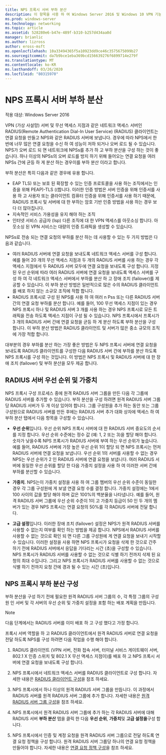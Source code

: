 ```yaml
---
title: NPS 프록시 서버 부하 분산
description: 이 항목을 사용 하 여 Windows Server 2016 및 Windows 10 VPN 기능에 대해 알아볼 수 있습니다.
ms.prod: windows-server
ms.technology: networking
ms.topic: article
ms.assetid: 528280e6-b47e-489f-b310-b257d434aa0d
manager: brianlic
ms.author: lizross
author: eross-msft
ms.openlocfilehash: 10a33494365f5a10923dd9ce46c3575675099b27
ms.sourcegitcommit: da7b9bce1eba369bcd156639276f6899714e279f
ms.translationtype: MT
ms.contentlocale: ko-KR
ms.lasthandoff: 03/26/2020
ms.locfileid: "80315970"
---
```

# <a name="nps-proxy-server-load-balancing"></a>NPS 프록시 서버 부하 분산

적용 대상: Windows Server 2016

VPN (가상 사설망) 서버 및 무선 액세스 지점과 같은 네트워크 액세스 서버인 RADIUS(Remote Authentication Dial-In User Service) (RADIUS) 클라이언트는 연결 요청을 만들고 NPS와 같은 RADIUS 서버에 보냅니다. 경우에 따라 NPS에서 한 번에 너무 많은 연결 요청을 수신 하 여 성능이 저하 되거나 오버 로드 될 수 있습니다. NPS가 오버 로드 되 면 네트워크에 NPSs를 추가 하 고 부하 분산을 구성 하는 것이 좋습니다. 하나 이상의 NPSs의 오버 로드를 방지 하기 위해 들어오는 연결 요청을 여러 NPSs 간에 균등 하 게 분산 하는 경우이를 부하 분산 이라고 합니다.

부하 분산은 특히 다음과 같은 경우에 유용 합니다.

- EAP TLS\) 또는 보호 된 확장할 수 있는 인증 프로토콜을 사용 하는 조직에서는 인증을 위해 PEAP\)-TLS \(\(합니다. 이러한 인증 방법은 서버 인증을 위해 인증서를 사용 하 고 사용자 또는 클라이언트 컴퓨터 인증을 위해 인증서를 사용 하기 때문에, RADIUS 프록시 및 서버에 대 한 부하는 암호 기반 인증 방법을 사용 하는 경우 보다 더 많아집니다.
- 지속적인 서비스 가용성을 유지 해야 하는 조직
- 인터넷 서비스 공급자 \(Isp\) 다른 조직에 대 한 VPN 액세스를 아웃소싱 합니다. 아웃소싱 된 VPN 서비스는 대량의 인증 트래픽을 생성할 수 있습니다.

NPSs로 전송 되는 연결 요청의 부하를 분산 하는 데 사용할 수 있는 두 가지 방법은 다음과 같습니다.

- 여러 RADIUS 서버에 연결 요청을 보내도록 네트워크 액세스 서버를 구성 합니다. 예를 들어 20 개의 무선 액세스 지점과 두 개의 RADIUS 서버를 사용 하는 경우 각 액세스 지점에서 두 RADIUS 서버 모두에 연결 요청을 보내도록 구성 합니다. 지정 된 우선 순위에 따라 여러 RADIUS 서버에 연결 요청을 보내도록 액세스 서버를 구성 하 여 각 네트워크 액세스 서버에서 부하를 분산 하 고 장애 조치 (failover)를 제공할 수 있습니다. 이 부하 분산 방법은 일반적으로 많은 수의 RADIUS 클라이언트를 배포 하지 않는 소규모 조직에 적합 합니다.
- RADIUS 프록시로 구성 된 NPS를 사용 하 여 여러 n Pss 또는 다른 RADIUS 서버 간의 연결 요청 부하를 분산 합니다. 예를 들어, 100 무선 액세스 지점이 있는 경우 NPS 프록시 하나 및 RADIUS 서버 3 개를 사용 하는 경우 NPS 프록시로 모든 트래픽을 전송 하도록 액세스 지점이 구성 될 수 있습니다. NPS 프록시에서 프록시가 3 개의 RADIUS 서버 간에 연결 요청을 균등 하 게 분산 하도록 부하 분산을 구성 합니다. 이 부하 분산 방법은 RADIUS 클라이언트 및 서버가 많은 중소 규모의 조직에 가장 적합 합니다.

대부분의 경우 부하를 분산 하는 가장 좋은 방법은 두 NPS 프록시 서버에 연결 요청을 보내도록 RADIUS 클라이언트를 구성한 다음 RADIUS 서버 간에 부하를 분산 하도록 NPS 프록시를 구성 하는 것입니다. 이 방법은 NPS 프록시 및 RADIUS 서버에 대 한 장애 조치 (failover) 및 부하 분산을 모두 제공 합니다.

## <a name="radius-server-priority-and-weight"></a>RADIUS 서버 우선 순위 및 가중치

NPS 프록시 구성 프로세스 중에 원격 RADIUS 서버 그룹을 만든 다음 각 그룹에 RADIUS 서버를 추가할 수 있습니다. 부하 분산을 구성 하려면 원격 RADIUS 서버 그룹당 RADIUS 서버가 두 개 이상 있어야 합니다. 그룹 구성원을 추가 하는 동안 또는 그룹 구성원으로 RADIUS 서버를 만든 후에는 RADIUS 서버 추가 대화 상자에 액세스 하 여 부하 분산 탭에서 다음 항목을 구성할 수 있습니다.

- **우선 순위**입니다. 우선 순위 NPS 프록시 서버에 대 한 RADIUS 서버 중요도의 순서를 지정 합니다. 우선 순위 수준에는 정수 값 (예: 1, 2 또는 3)을 할당 해야 합니다. 숫자가 낮을수록 NPS 프록시가 RADIUS 서버에 부여 하는 우선 순위가 높습니다. 예를 들어, RADIUS 서버에 가장 높은 우선 순위 1이 할당 되 면 NPS 프록시는 먼저 RADIUS 서버에 연결 요청을 보냅니다. 우선 순위 1의 서버를 사용할 수 없는 경우 NPS는 우선 순위가 2 인 RADIUS 서버에 연결 요청을 보냅니다. 여러 RADIUS 서버에 동일한 우선 순위를 할당 한 다음 가중치 설정을 사용 하 여 이러한 서버 간에 부하를 분산할 수 있습니다.

- **가중치**. NPS는이 가중치 설정을 사용 하 여 그룹 멤버의 우선 순위 수준이 동일한 경우 각 그룹 구성원에 게 보낼 연결 요청 수를 결정 합니다. 가중치 설정에는 1에서 100 사이의 값을 할당 해야 하며 값은 100%의 백분율을 나타냅니다. 예를 들어, 원격 RADIUS 서버 그룹에 우선 순위 수준이 1이 고 가중치 등급이 50 인 두 개의 멤버가 있는 경우 NPS 프록시는 연결 요청의 50%를 각 RADIUS 서버에 전달 합니다.

- **고급 설정**입니다. 이러한 장애 조치 (failover) 설정은 NPS가 원격 RADIUS 서버를 사용할 수 없는지 여부를 확인 하는 방법을 제공 합니다. NPS에서 RADIUS 서버를 사용할 수 없는 것으로 확인 되 면 다른 그룹 구성원에 게 연결 요청을 보내기 시작할 수 있습니다. 이러한 설정을 사용 하면 NPS 프록시가 요청을 삭제 한 것으로 간주 하기 전에 RADIUS 서버에서 응답을 기다리는 시간 (초)을 구성할 수 있습니다. NPS 프록시가 RADIUS 서버를 사용할 수 없는 것으로 식별 하기 전까지 삭제 된 요청의 최대 수입니다. 그리고 NPS 프록시가 RADIUS 서버를 사용할 수 없는 것으로 식별 하기 전까지 요청 간에 경과 될 수 있는 시간 (초)입니다.

## <a name="configure-nps-proxy-load-balancing"></a>NPS 프록시 부하 분산 구성

부하 분산을 구성 하기 전에 필요한 원격 RADIUS 서버 그룹의 수, 각 특정 그룹의 구성원 인 서버 및 각 서버의 우선 순위 및 가중치 설정을 포함 하는 배포 계획을 만듭니다.

>[!NOTE]
>다음 단계에서는 RADIUS 서버를 이미 배포 하 고 구성 했다고 가정 합니다.

프록시 서버 역할을 하 고 RADIUS 클라이언트에서 원격 RADIUS 서버로 연결 요청을 전달 하도록 NPS를 구성 하려면 다음 작업을 수행 해야 합니다.

1. RADIUS 클라이언트 \(VPN 서버, 전화 접속 서버, 터미널 서비스 게이트웨이 서버, 802.1 X 인증 스위치 및 802.1 X 무선 액세스 지점이\)를 배포 하 고 NPS 프록시 서버에 연결 요청을 보내도록 구성 합니다.

2. NPS 프록시에서 네트워크 액세스 서버를 RADIUS 클라이언트로 구성 합니다. 자세한 내용은 [RADIUS 클라이언트 구성](https://docs.microsoft.com/windows-server/networking/technologies/nps/nps-radius-clients-configure)을 참조 하세요.

3. NPS 프록시에서 하나 이상의 원격 RADIUS 서버 그룹을 만듭니다. 이 과정에서 RADIUS 서버를 원격 RADIUS 서버 그룹에 추가 합니다. 자세한 내용은 [원격 RADIUS 서버 그룹 구성](https://docs.microsoft.com/windows-server/networking/technologies/nps/nps-crp-rrsg-configure)을 참조 하세요.

4. NPS 프록시에서 원격 RADIUS 서버 그룹에 추가 하는 각 RADIUS 서버에 대해 RADIUS 서버 **부하 분산** 탭을 클릭 한 다음 **우선 순위**, **가중치**및 **고급 설정을**구성 합니다.

5. NPS 프록시에서 인증 및 계정 요청을 원격 RADIUS 서버 그룹으로 전달 하도록 연결 요청 정책을 구성 합니다. 원격 RADIUS 서버 그룹당 하나의 연결 요청 정책을 만들어야 합니다. 자세한 내용은 [연결 요청 정책 구성](https://docs.microsoft.com/windows-server/networking/technologies/nps/nps-crp-configure)을 참조 하세요.


